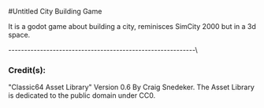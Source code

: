 #Untitled City Building Game

It is a godot game about building a city, reminisces SimCity 2000 but in a 3d space.

-----------------------------------------------------------\

### Credit(s):

"Classic64 Asset Library" Version 0.6 By Craig Snedeker. The Asset Library is dedicated to the public domain under CC0.
